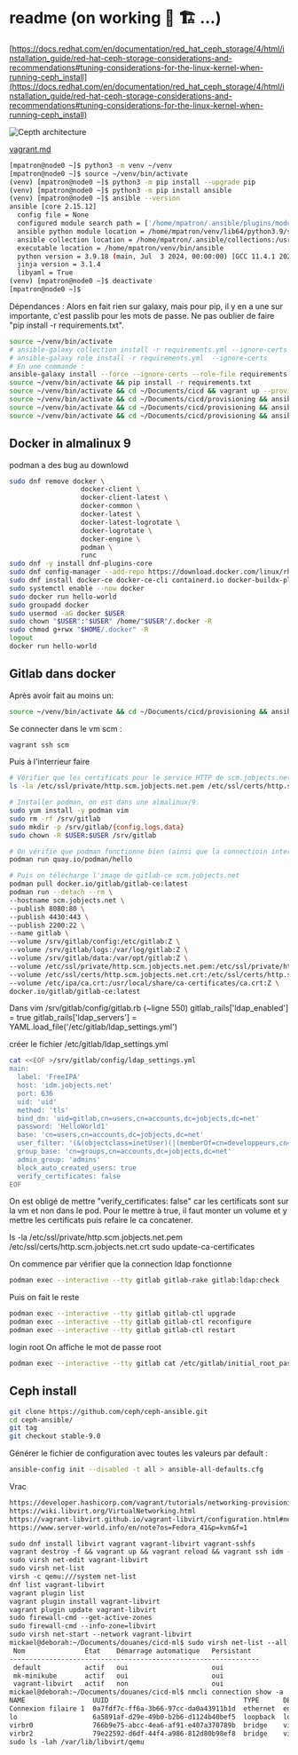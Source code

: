 # readme (on working 🚧 🏗️ ...)

[https://docs.redhat.com/en/documentation/red_hat_ceph_storage/4/html/installation_guide/red-hat-ceph-storage-considerations-and-recommendations#tuning-considerations-for-the-linux-kernel-when-running-ceph_install](https://docs.redhat.com/en/documentation/red_hat_ceph_storage/4/html/installation_guide/red-hat-ceph-storage-considerations-and-recommendations#tuning-considerations-for-the-linux-kernel-when-running-ceph_install)

![Cepth architecture](images/cepth_basic_cluster.svg "Cepth architecture")

[vagrant.md](docs/vagrant.md)

~~~bash
[mpatron@node0 ~]$ python3 -m venv ~/venv
[mpatron@node0 ~]$ source ~/venv/bin/activate
(venv) [mpatron@node0 ~]$ python3 -m pip install --upgrade pip
(venv) [mpatron@node0 ~]$ python3 -m pip install ansible
(venv) [mpatron@node0 ~]$ ansible --version
ansible [core 2.15.12]
  config file = None
  configured module search path = ['/home/mpatron/.ansible/plugins/modules', '/usr/share/ansible/plugins/modules']
  ansible python module location = /home/mpatron/venv/lib64/python3.9/site-packages/ansible
  ansible collection location = /home/mpatron/.ansible/collections:/usr/share/ansible/collections
  executable location = /home/mpatron/venv/bin/ansible
  python version = 3.9.18 (main, Jul  3 2024, 00:00:00) [GCC 11.4.1 20231218 (Red Hat 11.4.1-3)] (/home/mpatron/venv/bin/python3)
  jinja version = 3.1.4
  libyaml = True
(venv) [mpatron@node0 ~]$ deactivate
[mpatron@node0 ~]$
~~~

Dépendances :
Alors en fait rien sur galaxy, mais pour pip, il y en a une sur importante, c'est passlib pour les mots de passe. Ne pas oublier de faire "pip install -r requirements.txt".

~~~bash
source ~/venv/bin/activate
# ansible-galaxy collection install -r requirements.yml --ignore-certs
# ansible-galaxy role install -r requirements.yml  --ignore-certs
# En une commande :
ansible-galaxy install --force --ignore-certs --role-file requirements.yml
source ~/venv/bin/activate && pip install -r requirements.txt
source ~/venv/bin/activate && cd ~/Documents/cicd && vagrant up --provision --provider=libvirt
source ~/venv/bin/activate && cd ~/Documents/cicd/provisioning && ansible-playbook --inventory inventories/staging provision-playbook.yml
source ~/venv/bin/activate && cd ~/Documents/cicd/provisioning && ansible-playbook --inventory inventories/staging install_ipa.yml
source ~/venv/bin/activate && cd ~/Documents/cicd/provisioning && ansible-playbook --inventory inventories/staging install.yml
~~~

## Docker in almalinux 9

podman a des bug au downlowd

~~~bash
sudo dnf remove docker \
                  docker-client \
                  docker-client-latest \
                  docker-common \
                  docker-latest \
                  docker-latest-logrotate \
                  docker-logrotate \
                  docker-engine \
                  podman \
                  runc
sudo dnf -y install dnf-plugins-core
sudo dnf config-manager --add-repo https://download.docker.com/linux/rhel/docker-ce.repo
sudo dnf install docker-ce docker-ce-cli containerd.io docker-buildx-plugin docker-compose-plugin
sudo systemctl enable --now docker
sudo docker run hello-world
sudo groupadd docker
sudo usermod -aG docker $USER
sudo chown "$USER":"$USER" /home/"$USER"/.docker -R
sudo chmod g+rwx "$HOME/.docker" -R
logout
docker run hello-world
~~~

## Gitlab dans docker

Après avoir fait au moins un:

~~~bash
source ~/venv/bin/activate && cd ~/Documents/cicd/provisioning && ansible-playbook --inventory inventories/staging install_ipa.yml
~~~

Se connecter dans le vm scm :

~~~bash
vagrant ssh scm
~~~

Puis à l'interrieur faire

~~~bash
# Vérifier que les certificats pour le service HTTP de scm.jobjects.net venant du serveur FreeIPA sont là
ls -la /etc/ssl/private/http.scm.jobjects.net.pem /etc/ssl/certs/http.scm.jobjects.net.crt

# Installer podman, on est dans une almalinux/9.
sudo yum install -y podman vim
sudo rm -rf /srv/gitlab
sudo mkdir -p /srv/gitlab/{config,logs,data}
sudo chown -R $USER:$USER /srv/gitlab

# On vérifie que podman fonctionne bien (ainsi que la connectioin internet) avec
podman run quay.io/podman/hello

# Puis on télécharge l'image de gitlab-ce scm.jobjects.net
podman pull docker.io/gitlab/gitlab-ce:latest
podman run --detach --rm \
--hostname scm.jobjects.net \
--publish 8080:80 \
--publish 4430:443 \
--publish 2200:22 \
--name gitlab \
--volume /srv/gitlab/config:/etc/gitlab:Z \
--volume /srv/gitlab/logs:/var/log/gitlab:Z \
--volume /srv/gitlab/data:/var/opt/gitlab:Z \
--volume /etc/ssl/private/http.scm.jobjects.net.pem:/etc/ssl/private/http.scm.jobjects.net.pem:Z \
--volume /etc/ssl/certs/http.scm.jobjects.net.crt:/etc/ssl/certs/http.scm.jobjects.net.crt:Z \
--volume /etc/ipa/ca.crt:/usr/local/share/ca-certificates/ca.crt:Z \
docker.io/gitlab/gitlab-ce:latest
~~~

Dans vim /srv/gitlab/config/gitlab.rb (~ligne 550)
gitlab_rails['ldap_enabled'] = true
gitlab_rails['ldap_servers'] = YAML.load_file('/etc/gitlab/ldap_settings.yml')

créer le fichier /etc/gitlab/ldap_settings.yml

~~~bash
cat <<EOF >/srv/gitlab/config/ldap_settings.yml
main:
  label: 'FreeIPA'
  host: 'idm.jobjects.net'
  port: 636
  uid: 'uid'
  method: 'tls'
  bind_dn: 'uid=gitlab,cn=users,cn=accounts,dc=jobjects,dc=net'
  password: 'HelloWorld1'
  base: 'cn=users,cn=accounts,dc=jobjects,dc=net'
  user_filter: '(&(objectclass=inetUser)(|(memberOf=cn=developpeurs,cn=groups,cn=accounts,dc=jobjects,dc=net)))'
  group_base: 'cn=groups,cn=accounts,dc=jobjects,dc=net'
  admin_group: 'admins'
  block_auto_created_users: true
  verify_certificates: false
EOF
~~~

On est obligé de mettre "verify_certificates: false" car les certificats sont sur la vm et non dans le pod. Pour le mettre à true, il faut monter un volume et y mettre les certificats puis refaire le ca concatener.

ls -la /etc/ssl/private/http.scm.jobjects.net.pem /etc/ssl/certs/http.scm.jobjects.net.crt
sudo update-ca-certificates

On commence par vérifier que la connection ldap fonctionne

~~~bash
podman exec --interactive --tty gitlab gitlab-rake gitlab:ldap:check
~~~

Puis on fait le reste

~~~bash
podman exec --interactive --tty gitlab gitlab-ctl upgrade
podman exec --interactive --tty gitlab gitlab-ctl reconfigure
podman exec --interactive --tty gitlab gitlab-ctl restart
~~~

login
root
On affiche le mot de passe root

~~~bash
podman exec --interactive --tty gitlab cat /etc/gitlab/initial_root_password
~~~



## Ceph install

~~~bash
git clone https://github.com/ceph/ceph-ansible.git
cd ceph-ansible/
git tag
git checkout stable-9.0
~~~

Générer le fichier de configuration avec toutes les valeurs par default :

~~~bash
ansible-config init --disabled -t all > ansible-all-defaults.cfg
~~~
Vrac

~~~txt
https://developer.hashicorp.com/vagrant/tutorials/networking-provisioning-operations/getting-started-networking
https://wiki.libvirt.org/VirtualNetworking.html
https://vagrant-libvirt.github.io/vagrant-libvirt/configuration.html#networks
https://www.server-world.info/en/note?os=Fedora_41&p=kvm&f=1

sudo dnf install libvirt vagrant vagrant-libvirt vagrant-sshfs
vagrant destroy -f && vagrant up && vagrant reload && vagrant ssh idm --command /bin/sh -c 'sudo ip a'
sudo virsh net-edit vagrant-libvirt
sudo virsh net-list
virsh -c qemu:///system net-list
dnf list vagrant-libvirt
vagrant plugin list
vagrant plugin install vagrant-libvirt
vagrant plugin update vagrant-libvirt
sudo firewall-cmd --get-active-zones
sudo firewall-cmd --info-zone=libvirt
sudo virsh net-start --network vagrant-libvirt
mickael@deborah:~/Documents/douanes/cicd-ml$ sudo virsh net-list --all
 Nom               État    Démarrage automatique   Persistant
---------------------------------------------------------------
 default           actif   oui                     oui
 mk-minikube       actif   oui                     oui
 vagrant-libvirt   actif   non                     oui
mickael@deborah:~/Documents/douanes/cicd-ml$ nmcli connection show -a
NAME                 UUID                                  TYPE      DEVICE 
Connexion filaire 1  0a7fdf7c-ff6a-3b66-97cc-da0a43911b1d  ethernet  eno1   
lo                   6a5891af-d29e-49b0-b2b6-d1124b40bef5  loopback  lo     
virbr0               766b9e75-abcc-4ea6-af91-e407a370789b  bridge    virbr0 
virbr2               79e22592-d6df-44f4-a986-812d80b98ef8  bridge    virbr2
sudo ls -lah /var/lib/libvirt/qemu
~~~